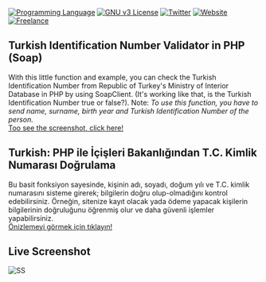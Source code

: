 [![Programming Language](https://img.shields.io/badge/languages-PHP-green.svg?style=flat)](#)
[![GNU v3 License](https://img.shields.io/badge/license-GNU-yellow.svg?style=flat)](http://choosealicense.com/licenses/gpl-3.0/)
[![Twitter](https://img.shields.io/badge/twitter-@BatuhanKok-blue.svg?style=flat)](http://twitter.com/BatuhanKok)
[![Website](https://img.shields.io/badge/website-batuhan.me-lightgrey.svg?style=flat)](http://batuhan.me)
[![Freelance](https://img.shields.io/badge/hire_me-yes!-brightgreen.svg?style=flat)](http://batuhan.me/contact)


## Turkish Identification Number Validator in PHP (Soap)
With this little function and example, you can check the Turkish Identification Number from Republic of Turkey's Ministry of Interior Database in PHP by using SoapClient. (It's working like that, is the Turkish Identification Number true or false?). Note: <i>To use this function, you have to send name, surname, birth year and Turkish Identification Number of the person.</i>
<br />
<a href="https://github.com/batuhankok/php-turkish-ide-number-validator#live-screenshot">Too see the screenshot, click here!</a>

## Turkish: PHP ile İçişleri Bakanlığından T.C. Kimlik Numarası Doğrulama
Bu basit fonksiyon sayesinde, kişinin adı, soyadı, doğum yılı ve T.C. kimlik numarasını sisteme girerek; bilgilerin doğru olup-olmadığını kontrol edebilirsiniz. Örneğin, sitenize kayıt olacak yada ödeme yapacak kişilerin bilgilerinin doğruluğunu öğrenmiş olur ve daha güvenli işlemler yapabilirsiniz.
<br />
<a href="https://github.com/batuhankok/php-turkish-ide-number-validator#live-screenshot">Önizlemeyi görmek için tıklayın!</a>

## Live Screenshot
![SS](https://github.com/batuhankok/php-turkish-ide-number-validator/blob/master/screen.gif?raw=true)
